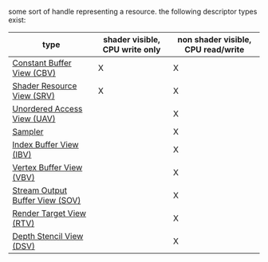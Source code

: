 some sort of handle representing a resource. the following descriptor types exist:

| type | shader visible, CPU write only | non shader visible, CPU read/write |
| ---- | ---- | ---- |
| [Constant Buffer View (CBV)](constant-buffer-view) | X | X |
| [Shader Resource View (SRV)](shader-resource-view) | X | X |
| [Unordered Access View (UAV)](unordered-access-view) |  | X |
| [Sampler](sampler) |  | X |
| [Index Buffer View (IBV)](index-buffer-view) |  | X |
| [Vertex Buffer View (VBV)](vertex-buffer-view) |  | X |
| [Stream Output Buffer View (SOV)](stream-output-buffer-view) |  | X |
| [Render Target View (RTV)](render-target-view) |  | X |
| [Depth Stencil View (DSV)](depth-stencil-view) |  | X |
